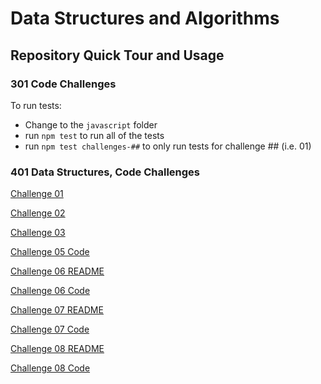 # Data Structures and Algorithms

## Repository Quick Tour and Usage

### 301 Code Challenges

To run tests:

- Change to the `javascript` folder
- run `npm test` to run all of the tests
- run `npm test challenges-##` to only run tests for challenge ## (i.e. 01)

### 401 Data Structures, Code Challenges

[Challenge 01](python/Other_Challenges/challenge%2001/README.MD)

[Challenge 02](python/Other_Challenges/challenge%2002/README.md)

[Challenge 03](python/Other_Challenges/challenge%2003/README.md)

[Challenge 05 Code](python/data_structures/linked_list.py)

[Challenge 06 README](python/docs/linked_list_insertions)

[Challenge 06 Code](python/data_structures/linked_list.py)

[Challenge 07 README](python/docs/linked_list_kth/README.md)

[Challenge 07 Code](python/data_structures/linked_list.py)

[Challenge 08 README](python/docs/linked_list_zip)

[Challenge 08 Code](python/code_challenges/linked_list_zip.py)

